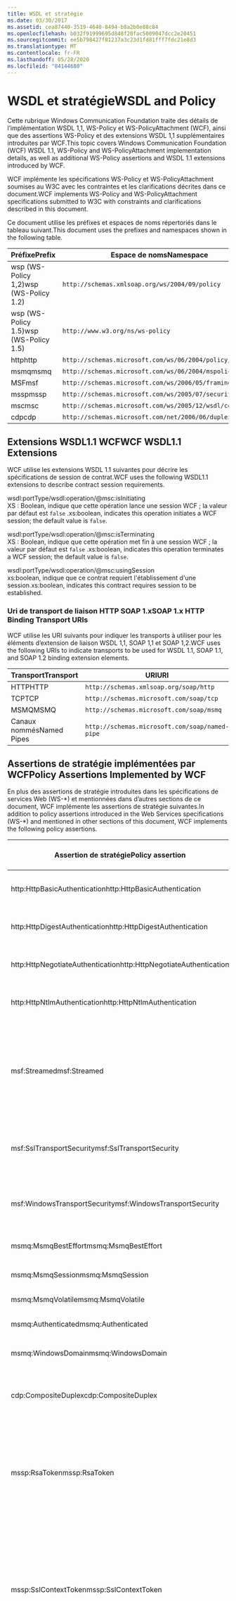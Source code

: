 ```yaml
---
title: WSDL et stratégie
ms.date: 03/30/2017
ms.assetid: cea87440-3519-4640-8494-b8a2b0e88c84
ms.openlocfilehash: b032f91999695d848f20fac5009047dcc2e20451
ms.sourcegitcommit: ee5b798427f81237a3c23d1fd81fff7fdc21e8d3
ms.translationtype: MT
ms.contentlocale: fr-FR
ms.lasthandoff: 05/28/2020
ms.locfileid: "84144680"
---
```

# <a name="wsdl-and-policy"></a><span data-ttu-id="183fa-102">WSDL et stratégie</span><span class="sxs-lookup"><span data-stu-id="183fa-102">WSDL and Policy</span></span>
<span data-ttu-id="183fa-103">Cette rubrique Windows Communication Foundation traite des détails de l’implémentation WSDL 1,1, WS-Policy et WS-PolicyAttachment (WCF), ainsi que des assertions WS-Policy et des extensions WSDL 1,1 supplémentaires introduites par WCF.</span><span class="sxs-lookup"><span data-stu-id="183fa-103">This topic covers Windows Communication Foundation (WCF) WSDL 1.1, WS-Policy and WS-PolicyAttachment implementation details, as well as additional WS-Policy assertions and WSDL 1.1 extensions introduced by WCF.</span></span>  
  
 <span data-ttu-id="183fa-104">WCF implémente les spécifications WS-Policy et WS-PolicyAttachment soumises au W3C avec les contraintes et les clarifications décrites dans ce document.</span><span class="sxs-lookup"><span data-stu-id="183fa-104">WCF implements WS-Policy and WS-PolicyAttachment specifications submitted to W3C with constraints and clarifications described in this document.</span></span>  
  
 <span data-ttu-id="183fa-105">Ce document utilise les préfixes et espaces de noms répertoriés dans le tableau suivant.</span><span class="sxs-lookup"><span data-stu-id="183fa-105">This document uses the prefixes and namespaces shown in the following table.</span></span>  
  
|<span data-ttu-id="183fa-106">Préfixe</span><span class="sxs-lookup"><span data-stu-id="183fa-106">Prefix</span></span>|<span data-ttu-id="183fa-107">Espace de noms</span><span class="sxs-lookup"><span data-stu-id="183fa-107">Namespace</span></span>|  
|------------|---------------|  
|<span data-ttu-id="183fa-108">wsp (WS-Policy 1,2)</span><span class="sxs-lookup"><span data-stu-id="183fa-108">wsp (WS-Policy 1.2)</span></span>|`http://schemas.xmlsoap.org/ws/2004/09/policy`|  
|<span data-ttu-id="183fa-109">wsp (WS-Policy 1.5)</span><span class="sxs-lookup"><span data-stu-id="183fa-109">wsp (WS-Policy 1.5)</span></span>|`http://www.w3.org/ns/ws-policy`|  
|<span data-ttu-id="183fa-110">http</span><span class="sxs-lookup"><span data-stu-id="183fa-110">http</span></span>|`http://schemas.microsoft.com/ws/06/2004/policy/http`|  
|<span data-ttu-id="183fa-111">msmq</span><span class="sxs-lookup"><span data-stu-id="183fa-111">msmq</span></span>|`http://schemas.microsoft.com/ws/06/2004/mspolicy/msmq`|  
|<span data-ttu-id="183fa-112">MSF</span><span class="sxs-lookup"><span data-stu-id="183fa-112">msf</span></span>|`http://schemas.microsoft.com/ws/2006/05/framing/policy`|  
|<span data-ttu-id="183fa-113">mssp</span><span class="sxs-lookup"><span data-stu-id="183fa-113">mssp</span></span>|`http://schemas.microsoft.com/ws/2005/07/securitypolicy`|  
|<span data-ttu-id="183fa-114">msc</span><span class="sxs-lookup"><span data-stu-id="183fa-114">msc</span></span>|`http://schemas.microsoft.com/ws/2005/12/wsdl/contract`|  
|<span data-ttu-id="183fa-115">cdp</span><span class="sxs-lookup"><span data-stu-id="183fa-115">cdp</span></span>|`http://schemas.microsoft.com/net/2006/06/duplex`|  
  
## <a name="wcf-wsdl11-extensions"></a><span data-ttu-id="183fa-116">Extensions WSDL1.1 WCF</span><span class="sxs-lookup"><span data-stu-id="183fa-116">WCF WSDL1.1 Extensions</span></span>  
 <span data-ttu-id="183fa-117">WCF utilise les extensions WSDL 1.1 suivantes pour décrire les spécifications de session de contrat.</span><span class="sxs-lookup"><span data-stu-id="183fa-117">WCF uses the following WSDL1.1 extensions to describe contract session requirements.</span></span>  
  
 wsdl:portType/wsdl:operation/@msc:isInitiating  
 <span data-ttu-id="183fa-118">XS : Boolean, indique que cette opération lance une session WCF ; la valeur par défaut est `false` .</span><span class="sxs-lookup"><span data-stu-id="183fa-118">xs:boolean, indicates this operation initiates a WCF session; the default value is `false`.</span></span>  
  
 wsdl:portType/wsdl:operation/@msc:isTerminating  
 <span data-ttu-id="183fa-119">XS : Boolean, indique que cette opération met fin à une session WCF ; la valeur par défaut est `false` .</span><span class="sxs-lookup"><span data-stu-id="183fa-119">xs:boolean, indicates this operation terminates a WCF session; the default value is `false`.</span></span>  
  
 wsdl:portType/wsdl:operation/@msc:usingSession  
 <span data-ttu-id="183fa-120">xs:boolean, indique que ce contrat requiert l'établissement d'une session.</span><span class="sxs-lookup"><span data-stu-id="183fa-120">xs:boolean, indicates this contract requires session to be established.</span></span>  
  
### <a name="soap-1x-http-binding-transport-uris"></a><span data-ttu-id="183fa-121">Uri de transport de liaison HTTP SOAP 1.x</span><span class="sxs-lookup"><span data-stu-id="183fa-121">SOAP 1.x HTTP Binding Transport URIs</span></span>  
 <span data-ttu-id="183fa-122">WCF utilise les URI suivants pour indiquer les transports à utiliser pour les éléments d’extension de liaison WSDL 1,1, SOAP 1,1 et SOAP 1,2.</span><span class="sxs-lookup"><span data-stu-id="183fa-122">WCF uses the following URIs to indicate transports to be used for WSDL 1.1, SOAP 1.1, and SOAP 1.2 binding extension elements.</span></span>  
  
|<span data-ttu-id="183fa-123">Transport</span><span class="sxs-lookup"><span data-stu-id="183fa-123">Transport</span></span>|<span data-ttu-id="183fa-124">URI</span><span class="sxs-lookup"><span data-stu-id="183fa-124">URI</span></span>|  
|---------------|---------|  
|<span data-ttu-id="183fa-125">HTTP</span><span class="sxs-lookup"><span data-stu-id="183fa-125">HTTP</span></span>|`http://schemas.xmlsoap.org/soap/http`|  
|<span data-ttu-id="183fa-126">TCP</span><span class="sxs-lookup"><span data-stu-id="183fa-126">TCP</span></span>|`http://schemas.microsoft.com/soap/tcp`|  
|<span data-ttu-id="183fa-127">MSMQ</span><span class="sxs-lookup"><span data-stu-id="183fa-127">MSMQ</span></span>|`http://schemas.microsoft.com/soap/msmq`|  
|<span data-ttu-id="183fa-128">Canaux nommés</span><span class="sxs-lookup"><span data-stu-id="183fa-128">Named Pipes</span></span>|`http://schemas.microsoft.com/soap/named-pipe`|  
  
## <a name="policy-assertions-implemented-by-wcf"></a><span data-ttu-id="183fa-129">Assertions de stratégie implémentées par WCF</span><span class="sxs-lookup"><span data-stu-id="183fa-129">Policy Assertions Implemented by WCF</span></span>  
 <span data-ttu-id="183fa-130">En plus des assertions de stratégie introduites dans les spécifications de services Web (WS-\*) et mentionnées dans d’autres sections de ce document, WCF implémente les assertions de stratégie suivantes.</span><span class="sxs-lookup"><span data-stu-id="183fa-130">In addition to policy assertions introduced in the Web Services specifications (WS-\*) and mentioned in other sections of this document, WCF implements the following policy assertions.</span></span>  
  
|<span data-ttu-id="183fa-131">Assertion de stratégie</span><span class="sxs-lookup"><span data-stu-id="183fa-131">Policy assertion</span></span>|<span data-ttu-id="183fa-132">Sujet de stratégie</span><span class="sxs-lookup"><span data-stu-id="183fa-132">Policy subject</span></span>|<span data-ttu-id="183fa-133">Description</span><span class="sxs-lookup"><span data-stu-id="183fa-133">Description</span></span>|  
|----------------------|--------------------|-----------------|  
|<span data-ttu-id="183fa-134">http:HttpBasicAuthentication</span><span class="sxs-lookup"><span data-stu-id="183fa-134">http:HttpBasicAuthentication</span></span>|<span data-ttu-id="183fa-135">Point de terminaison</span><span class="sxs-lookup"><span data-stu-id="183fa-135">Endpoint</span></span>|<span data-ttu-id="183fa-136">Le point de terminaison utilise l'authentification de base HTTP.</span><span class="sxs-lookup"><span data-stu-id="183fa-136">Endpoint uses HTTP Basic Authentication.</span></span>|  
|<span data-ttu-id="183fa-137">http:HttpDigestAuthentication</span><span class="sxs-lookup"><span data-stu-id="183fa-137">http:HttpDigestAuthentication</span></span>|<span data-ttu-id="183fa-138">Point de terminaison</span><span class="sxs-lookup"><span data-stu-id="183fa-138">Endpoint</span></span>|<span data-ttu-id="183fa-139">Le point de terminaison utilise l’authentification HTTP Digest.</span><span class="sxs-lookup"><span data-stu-id="183fa-139">Endpoint uses HTTP Digest Authentication.</span></span>|  
|<span data-ttu-id="183fa-140">http:HttpNegotiateAuthentication</span><span class="sxs-lookup"><span data-stu-id="183fa-140">http:HttpNegotiateAuthentication</span></span>|<span data-ttu-id="183fa-141">Point de terminaison</span><span class="sxs-lookup"><span data-stu-id="183fa-141">Endpoint</span></span>|<span data-ttu-id="183fa-142">Le point de terminaison utilise l'authentification par négociation HTTP.</span><span class="sxs-lookup"><span data-stu-id="183fa-142">Endpoint uses HTTP Negotiate Authentication.</span></span>|  
|<span data-ttu-id="183fa-143">http:HttpNtlmAuthentication</span><span class="sxs-lookup"><span data-stu-id="183fa-143">http:HttpNtlmAuthentication</span></span>|<span data-ttu-id="183fa-144">Point de terminaison</span><span class="sxs-lookup"><span data-stu-id="183fa-144">Endpoint</span></span>|<span data-ttu-id="183fa-145">Le point de terminaison utilise l'authentification NTLM HTTP.</span><span class="sxs-lookup"><span data-stu-id="183fa-145">Endpoint uses HTTP NTLM Authentication.</span></span>|  
|<span data-ttu-id="183fa-146">msf:Streamed</span><span class="sxs-lookup"><span data-stu-id="183fa-146">msf:Streamed</span></span>|<span data-ttu-id="183fa-147">Point de terminaison</span><span class="sxs-lookup"><span data-stu-id="183fa-147">Endpoint</span></span>|<span data-ttu-id="183fa-148">Le point de terminaison utilise le tramage de message diffusé en continu.</span><span class="sxs-lookup"><span data-stu-id="183fa-148">Endpoint uses streamed message framing.</span></span> <span data-ttu-id="183fa-149">Cette assertion est utilisée avec le protocole de tramage de message fourni pour les transports tels que TCP et canaux nommés.</span><span class="sxs-lookup"><span data-stu-id="183fa-149">This assertion is used with the Message Framing protocol provided for transports such as TCP, and named pipes.</span></span>|  
|<span data-ttu-id="183fa-150">msf:SslTransportSecurity</span><span class="sxs-lookup"><span data-stu-id="183fa-150">msf:SslTransportSecurity</span></span>|<span data-ttu-id="183fa-151">Point de terminaison</span><span class="sxs-lookup"><span data-stu-id="183fa-151">Endpoint</span></span>|<span data-ttu-id="183fa-152">Le point de terminaison utilise la sécurité de couche transport (TLS) avec le tramage de message.</span><span class="sxs-lookup"><span data-stu-id="183fa-152">Endpoint uses transport-layer security (TLS) with message framing.</span></span>|  
|<span data-ttu-id="183fa-153">msf:WindowsTransportSecurity</span><span class="sxs-lookup"><span data-stu-id="183fa-153">msf:WindowsTransportSecurity</span></span>|<span data-ttu-id="183fa-154">Point de terminaison</span><span class="sxs-lookup"><span data-stu-id="183fa-154">Endpoint</span></span>|<span data-ttu-id="183fa-155">Le point de terminaison utilise la négociation SPNEGO (Security Provider Negotiation) avec le tramage de message.</span><span class="sxs-lookup"><span data-stu-id="183fa-155">Endpoint uses Security Provider Negotiation (SPNEGO) with message framing.</span></span>|  
|<span data-ttu-id="183fa-156">msmq:MsmqBestEffort</span><span class="sxs-lookup"><span data-stu-id="183fa-156">msmq:MsmqBestEffort</span></span>|<span data-ttu-id="183fa-157">Point de terminaison</span><span class="sxs-lookup"><span data-stu-id="183fa-157">Endpoint</span></span>|<span data-ttu-id="183fa-158">MSMQ avec garanties de meilleur effort.</span><span class="sxs-lookup"><span data-stu-id="183fa-158">MSMQ with best-effort guarantees.</span></span>|  
|<span data-ttu-id="183fa-159">msmq:MsmqSession</span><span class="sxs-lookup"><span data-stu-id="183fa-159">msmq:MsmqSession</span></span>|<span data-ttu-id="183fa-160">Point de terminaison</span><span class="sxs-lookup"><span data-stu-id="183fa-160">Endpoint</span></span>|<span data-ttu-id="183fa-161">MSMQ avec garanties de session.</span><span class="sxs-lookup"><span data-stu-id="183fa-161">MSMQ with Session guarantees.</span></span>|  
|<span data-ttu-id="183fa-162">msmq:MsmqVolatile</span><span class="sxs-lookup"><span data-stu-id="183fa-162">msmq:MsmqVolatile</span></span>|<span data-ttu-id="183fa-163">Point de terminaison</span><span class="sxs-lookup"><span data-stu-id="183fa-163">Endpoint</span></span>|<span data-ttu-id="183fa-164">MSMQ Volatile.</span><span class="sxs-lookup"><span data-stu-id="183fa-164">MSMQ Volatile.</span></span>|  
|<span data-ttu-id="183fa-165">msmq:Authenticated</span><span class="sxs-lookup"><span data-stu-id="183fa-165">msmq:Authenticated</span></span>|<span data-ttu-id="183fa-166">Point de terminaison</span><span class="sxs-lookup"><span data-stu-id="183fa-166">Endpoint</span></span>|<span data-ttu-id="183fa-167">L'authentification est utilisée avec le transport MSMQ.</span><span class="sxs-lookup"><span data-stu-id="183fa-167">Authentication is used with MSMQ transport.</span></span>|  
|<span data-ttu-id="183fa-168">msmq:WindowsDomain</span><span class="sxs-lookup"><span data-stu-id="183fa-168">msmq:WindowsDomain</span></span>|<span data-ttu-id="183fa-169">Point de terminaison</span><span class="sxs-lookup"><span data-stu-id="183fa-169">Endpoint</span></span>|<span data-ttu-id="183fa-170">MSMQ utilise l'authentification de domaine Windows.</span><span class="sxs-lookup"><span data-stu-id="183fa-170">MSMQ uses Windows Domain authentication.</span></span>|  
|<span data-ttu-id="183fa-171">cdp:CompositeDuplex</span><span class="sxs-lookup"><span data-stu-id="183fa-171">cdp:CompositeDuplex</span></span>|<span data-ttu-id="183fa-172">Point de terminaison</span><span class="sxs-lookup"><span data-stu-id="183fa-172">Endpoint</span></span>|<span data-ttu-id="183fa-173">Le point de terminaison utilise deux connexions de transport réciproques distinctes pour les messages entrants et sortants.</span><span class="sxs-lookup"><span data-stu-id="183fa-173">Endpoint uses two separate converse transport connections for in and out messages.</span></span>|  
|<span data-ttu-id="183fa-174">mssp:RsaToken</span><span class="sxs-lookup"><span data-stu-id="183fa-174">mssp:RsaToken</span></span>|<span data-ttu-id="183fa-175">imbriquée</span><span class="sxs-lookup"><span data-stu-id="183fa-175">Nested</span></span>|<span data-ttu-id="183fa-176">Assertion de jeton de clé RSA.</span><span class="sxs-lookup"><span data-stu-id="183fa-176">RSA key token assertion.</span></span> <span data-ttu-id="183fa-177">Cette spécification est en général satisfaite par une clé RSA sérialisée directement dans le cadre des informations de clés dans une signature d'approbation.</span><span class="sxs-lookup"><span data-stu-id="183fa-177">This requirement is typically satisfied by an RSA key serialized directly as part of the key information in an endorsing signature.</span></span>|  
|<span data-ttu-id="183fa-178">mssp:SslContextToken</span><span class="sxs-lookup"><span data-stu-id="183fa-178">mssp:SslContextToken</span></span>|<span data-ttu-id="183fa-179">imbriquée</span><span class="sxs-lookup"><span data-stu-id="183fa-179">Nested</span></span>|<span data-ttu-id="183fa-180">Requiert l'utilisation d'un SecurityContextToken obtenu à l'aide du protocole de transfert TLS binaire avec WS-Trust.</span><span class="sxs-lookup"><span data-stu-id="183fa-180">Requires that a SecurityContextToken obtained using binary TLS handshake using WS-Trust be used.</span></span> <span data-ttu-id="183fa-181">Les assertions imbriquées incluent : sp:RequireDerivedKeys, mssp:MustNotSendCancel, mssp:RequireClientCertificate.</span><span class="sxs-lookup"><span data-stu-id="183fa-181">Nested assertions include: sp:RequireDerivedKeys, mssp:MustNotSendCancel, mssp:RequireClientCertificate.</span></span>|  
|<span data-ttu-id="183fa-182">mssp:MustNotSendCancel</span><span class="sxs-lookup"><span data-stu-id="183fa-182">mssp:MustNotSendCancel</span></span>|<span data-ttu-id="183fa-183">imbriquée</span><span class="sxs-lookup"><span data-stu-id="183fa-183">Nested</span></span>|<span data-ttu-id="183fa-184">Indique une spécification selon laquelle aucun message de demande de jeton de sécurité de demande (RST) [WS-Trust] à l’aide de la liaison Annulation [WS-Trust, WS-SC] ne doit être envoyé à l’émetteur d’un SecurityContextToken donné.</span><span class="sxs-lookup"><span data-stu-id="183fa-184">Specifies a requirement that a request security token (RST) request messages [WS-Trust] using the Cancel binding [WS-Trust, WS-SC] not be sent to the issuer of a given SecurityContextToken.</span></span> <span data-ttu-id="183fa-185">Si cette assertion est présente, ces messages de demande ne doivent pas être envoyés à l'émetteur.</span><span class="sxs-lookup"><span data-stu-id="183fa-185">If this assertion is present, then such request messages must not be sent to the issuer.</span></span> <span data-ttu-id="183fa-186">Si cette assertion est absente, ces messages de demande peuvent être envoyés à l'émetteur.</span><span class="sxs-lookup"><span data-stu-id="183fa-186">If this assertion is not present, then such request messages can be sent to the issuer.</span></span>|  
|<span data-ttu-id="183fa-187">mssp:RequireClientCertificate</span><span class="sxs-lookup"><span data-stu-id="183fa-187">mssp:RequireClientCertificate</span></span>|<span data-ttu-id="183fa-188">imbriquée</span><span class="sxs-lookup"><span data-stu-id="183fa-188">Nested</span></span>|<span data-ttu-id="183fa-189">Cet élément facultatif indique une exigence selon laquelle un certificat client doit être fourni dans le cadre du protocole TLSNEGO.</span><span class="sxs-lookup"><span data-stu-id="183fa-189">This optional element specifies a requirement for a client certificate to be provided as part of the TLSNEGO protocol.</span></span> <span data-ttu-id="183fa-190">Si cette assertion est présente, un certificat client doit être fourni.</span><span class="sxs-lookup"><span data-stu-id="183fa-190">If this assertion is present, then a client certificate must be provided.</span></span> <span data-ttu-id="183fa-191">Si cette assertion est absente, aucun certificat client ne doit être fourni.</span><span class="sxs-lookup"><span data-stu-id="183fa-191">If this assertion is not present, then a client certificate must not be provided.</span></span> <span data-ttu-id="183fa-192">Cette assertion ne doit pas être utilisée en dehors de mssp:SslContextToken.</span><span class="sxs-lookup"><span data-stu-id="183fa-192">This assertion must not be used outside of mssp:SslContextToken.</span></span>|  
  
## <a name="see-also"></a><span data-ttu-id="183fa-193">Voir aussi</span><span class="sxs-lookup"><span data-stu-id="183fa-193">See also</span></span>

- [<span data-ttu-id="183fa-194">Publication WSDL personnalisée</span><span class="sxs-lookup"><span data-stu-id="183fa-194">Custom WSDL Publication</span></span>](../../../../docs/framework/wcf/samples/custom-wsdl-publication.md)
- [<span data-ttu-id="183fa-195">Guide pratique pour exporter un WSDL personnalisé</span><span class="sxs-lookup"><span data-stu-id="183fa-195">How to: Export Custom WSDL</span></span>](../../../../docs/framework/wcf/extending/how-to-export-custom-wsdl.md)
- [<span data-ttu-id="183fa-196">Guide pratique pour importer un WSDL personnalisé</span><span class="sxs-lookup"><span data-stu-id="183fa-196">How to: Import Custom WSDL</span></span>](../../../../docs/framework/wcf/extending/how-to-import-custom-wsdl.md)
